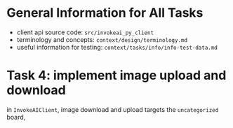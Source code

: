 # General Information for All Tasks

- client api source code: `src/invokeai_py_client`
- terminology and concepts: `context/design/terminology.md`
- useful information for testing: `context/tasks/info/info-test-data.md`

# Task 4: implement image upload and download

in `InvokeAIClient`, image download and upload targets the `uncategorized` board, 